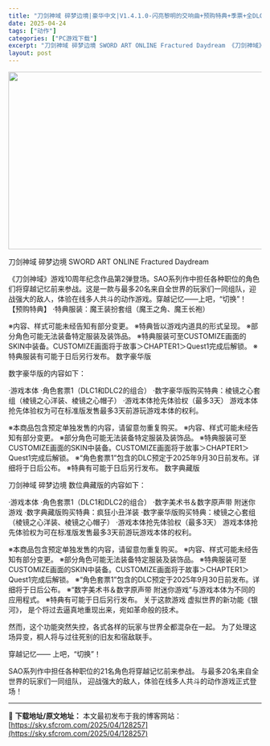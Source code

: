 ```yaml
---
title: "刀剑神域 碎梦边境|豪华中文|V1.4.1.0-闪亮黎明的交响曲+预购特典+季票+全DLC|解压即撸|"
date: 2025-04-24
tags: ["动作"]
categories: ["PC游戏下载"]
excerpt: "刀剑神域 碎梦边境 SWORD ART ONLINE Fractured Daydream 《刀剑神域》游戏10周年纪念作品第2弹登场。SAO系列作中担任各种职位的角色们将穿越记忆前来参战。这是一款与最多20名来自全世界的玩家们一同组队，迎战强大的敌人，体验在线多人共斗的动作游戏。穿越记忆——上吧，&hellip;"
layout: post
---
```


<img class="aligncenter size-full wp-image-128219" src="https://sky.sfcrom.com/wp-content/uploads/2025/04/2025042406383847.webp" alt="" width="616" height="353" />

刀剑神域 碎梦边境 SWORD ART ONLINE Fractured Daydream

《刀剑神域》游戏10周年纪念作品第2弹登场。SAO系列作中担任各种职位的角色们将穿越记忆前来参战。这是一款与最多20名来自全世界的玩家们一同组队，迎战强大的敌人，体验在线多人共斗的动作游戏。穿越记忆——上吧，“切换”！
【预购特典】
·特典服装：魔王装扮套组（魔王之角、魔王长袍）

※内容、样式可能未经告知有部分变更。
※特典皆以游戏内道具的形式呈现。
※部分角色可能无法装备特定服装及装饰品。
※特典服装可至CUSTOMIZE画面的SKIN中装备。CUSTOMIZE画面将于故事＞CHAPTER1＞Quest1完成后解锁。
※特典服装有可能于日后另行发布。
数字豪华版

数字豪华版的内容如下：

·游戏本体
·角色套票1（DLC1和DLC2的组合）
·数字豪华版购买特典：棱镜之心套组（棱镜之心洋装、棱镜之心帽子）
·游戏本体抢先体验权（最多3天）
游戏本体抢先体验权为可在标准版发售最多3天前游玩游戏本体的权利。

※本商品包含预定单独发售的内容，请留意勿重复购买。
※内容、样式可能未经告知有部分变更。
※部分角色可能无法装备特定服装及装饰品。
※特典服装可至CUSTOMIZE画面的SKIN中装备。CUSTOMIZE画面将于故事＞CHAPTER1＞Quest1完成后解锁。
※“角色套票1”包含的DLC预定于2025年9月30日前发布。详细将于日后公布。
※特典有可能于日后另行发布。
数字典藏版

刀剑神域 碎梦边境 数位典藏版的内容如下：

·游戏本体
·角色套票1（DLC1和DLC2的组合）
·数字美术书＆数字原声带 附迷你游戏
·数字典藏版购买特典：疯狂小丑洋装
·数字豪华版购买特典：棱镜之心套组（棱镜之心洋装、棱镜之心帽子）
·游戏本体抢先体验权（最多3天）
游戏本体抢先体验权为可在标准版发售最多3天前游玩游戏本体的权利。

※本商品包含预定单独发售的内容，请留意勿重复购买。
※内容、样式可能未经告知有部分变更。
※部分角色可能无法装备特定服装及装饰品。
※特典服装可至CUSTOMIZE画面的SKIN中装备。CUSTOMIZE画面将于故事＞CHAPTER1＞Quest1完成后解锁。
※“角色套票1”包含的DLC预定于2025年9月30日前发布。详细将于日后公布。
※“数字美术书＆数字原声带 附迷你游戏”与游戏本体为不同的应用程式。
※特典有可能于日后另行发布。
关于这款游戏
虚拟世界的新功能《银河》，
是个将过去逼真地重现出来，宛如革命般的技术。

然而，这个功能突然失控，各式各样的玩家与世界全都混杂在一起。
为了处理这场异变，桐人将与过往死别的旧友和宿敌联手。

穿越记忆——
上吧，“切换”！

SAO系列作中担任各种职位的21名角色将穿越记忆前来参战。
与最多20名来自全世界的玩家们一同组队，
迎战强大的敌人，体验在线多人共斗的动作游戏正式登场！

---
📖 **下载地址/原文地址：** 本文最初发布于我的博客网站：[https://sky.sfcrom.com/2025/04/128257](https://sky.sfcrom.com/2025/04/128257)
